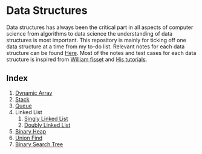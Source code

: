 # Data Structures

Data structures has always been the critical part in all aspects of computer science from algorithms to data science the understanding of data structures is most important. This repository is mainly for ticking off one data structure at a time from my to-do list. Relevant notes for each data structure can be found [Here](https://github.com/Pushparajkvp/CourseNotes/blob/master/DataStructures/dataStructures.md). Most of the notes and test cases for each data structure is inspired from [William fisset](https://github.com/williamfiset/Algorithms/tree/master/com/williamfiset/algorithms/datastructures) and [His tutorials](https://www.youtube.com/watch?v=RBSGKlAvoiM).

## Index

1. [Dynamic Array](https://github.com/Pushparajkvp/data-structures/blob/master/src/main/java/dev/pushparaj/DynamicArray.java)
1. [Stack](https://github.com/Pushparajkvp/data-structures/blob/master/src/main/java/dev/pushparaj/Stack.java)
1. [Queue](https://github.com/Pushparajkvp/data-structures/blob/master/src/main/java/dev/pushparaj/Queue.java)
1. Linked List
    1. [Singly Linked List](https://github.com/Pushparajkvp/data-structures/blob/master/src/main/java/dev/pushparaj/SinglyLinkedList.java)
    1. [Doubly Linked List](https://github.com/Pushparajkvp/data-structures/blob/master/src/main/java/dev/pushparaj/DoublyLinkedList.java)
1. [Binary Heap](https://github.com/Pushparajkvp/data-structures/blob/master/src/main/java/dev/pushparaj/BinaryHeap.java)
1. [Union Find](https://github.com/Pushparajkvp/data-structures/blob/master/src/main/java/dev/pushparaj/UnionFind.java)
1. [Binary Search Tree](https://github.com/Pushparajkvp/data-structures/blob/master/src/main/java/dev/pushparaj/BinarySearchTree.java)
